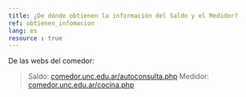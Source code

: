 ```yaml
---
title: ¿De dónde obtienen la información del Saldo y el Medidor?
ref: obtienen_infomacion
lang: es
resource : true
---
```


De las webs del comedor:

> Saldo: [comedor.unc.edu.ar/autoconsulta.php](http://comedor.unc.edu.ar/autoconsulta.php)
> Medidor: [comedor.unc.edu.ar/cocina.php](http://comedor.unc.edu.ar/cocina.php)